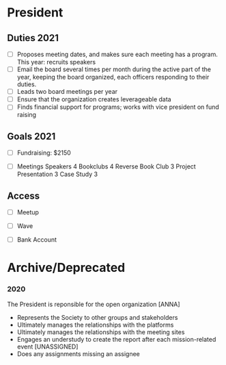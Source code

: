 # President

## Duties 2021
- [ ] Proposes meeting dates, and makes sure each meeting has a program. This year: recruits speakers
- [ ] Email the board several times per month during the active part of the year, keeping the board organized, each officers responding to their duties.
- [ ] Leads two board meetings per year
- [ ] Ensure that the organization creates leverageable data
- [ ] Finds financial support for programs; works with vice president on fund raising

## Goals 2021
- [ ] Fundraising: $2150
- [ ] Meetings
        Speakers 4
        Bookclubs 4
        Reverse Book Club 3
        Project Presentation 3
        Case Study 3


## Access

- [ ] Meetup
- [ ] Wave
- [ ] Bank Account


# Archive/Deprecated


### 2020
The President is reponsible for the open organization [ANNA]
* Represents the Society to other groups and stakeholders 
* Ultimately manages the relationships with the platforms
* Ultimately manages the relationships with the meeting sites
* Engages an understudy to create the report after each mission-related event [UNASSIGNED]
* Does any assignments missing an assignee